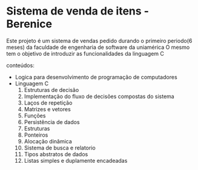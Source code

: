 # Sistema de venda de itens - Berenice

Este projeto é um sistema de vendas pedido durando o primeiro periodo(6 meses) da faculdade de engenharia de software da uniamérica
O mesmo tem o objetivo de introduzir as funcionalidades da linguagem C

conteúdos:
- Logica para desenvolvimento de programação de computadores
- Linguagem C
  1. Estruturas de decisão
  2. Implementação do fluxo de decisões compostas do sistema
  3. Laços de repetição
  4. Matrizes e vetores
  5. Funções
  6. Persistência de dados
  7. Estruturas
  8. Ponteiros
  9. Alocação dinâmica
  10. Sistema de busca e relatorio
  11. Tipos abstratos de dados
  12. Listas simples e duplamente encadeadas
